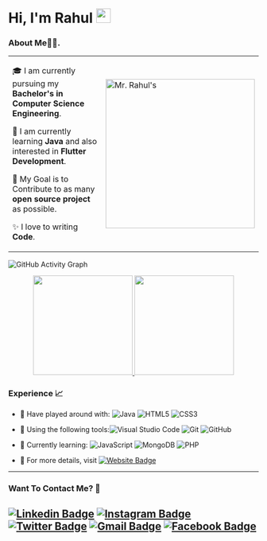 
# Hi, I'm Rahul <img src="https://github.com/TheDudeThatCode/TheDudeThatCode/blob/master/Assets/Hi.gif" width="29px">
### About Me🧑‍💻.
<table>
<tr>
  <td valign="center">
  
  🎓 I am currently pursuing my **Bachelor's in Computer Science Engineering**.                                
  
  🌱 I am currently learning **Java** and also interested in **Flutter Development**.
    
   🎯 My Goal is to Contribute to as many **open source project** as possible.
   
   ✨ I love to writing **Code**.
    
<td >
    <a><img src="https://instagram.fraj7-1.fna.fbcdn.net/v/t51.2885-19/s320x320/272884344_465378245239937_205978573371254323_n.jpg?_nc_ht=instagram.fraj7-1.fna.fbcdn.net&_nc_cat=105&_nc_ohc=GOSBu4ViQcoAX969kZM&tn=0o65SfFBZzjRb4Go&edm=ABfd0MgBAAAA&ccb=7-4&oh=00_AT8I9gL-nBfOK4Fks4CjmflQIrxQV6QarQgnU9nQgaAcqA&oe=620C5A26&_nc_sid=7bff83" width="300" alt="Mr. Rahul's"/></a>
  </td>
</tr>
</table>

![GitHub Activity Graph](https://activity-graph.herokuapp.com/graph?username=RahuII&theme=dracula&hide_border=true)


<p align="center">
<a href="https://github.com/RahuII">
  

  <img height="200rem" src="https://github-readme-stats.vercel.app/api?username=RahuII&show_icons=true&theme=algolia&include_all_commits=true&count_private=true"/>
  <img height ="200rem" src="https://github-readme-stats.vercel.app/api/top-langs/?username=RahuII&theme=algolia"/>
</a>
</p>



### Experience 📈

- 🔭 Have played around with: ![Java](https://img.shields.io/badge/-Java-red?style=plastic&logo=java&logoColor=white) ![HTML5](https://img.shields.io/badge/-HTML5-E34F26?style=plastic&logo=html5&logoColor=white) ![CSS3](https://img.shields.io/badge/-CSS3-1572B6?style=plastic&logo=css3) 

- 🔧 Using the following tools:![Visual Studio Code](https://img.shields.io/badge/-VS_Code-blue?style=plastic&logo=visual-studio-code) ![Git](https://img.shields.io/badge/-Git-orange?style=plastic&logo=git&logoColor=white) ![GitHub](https://img.shields.io/badge/-GitHub-purple?style=plastic&logo=github)

- 🌱 Currently learning:  ![JavaScript](https://img.shields.io/badge/-JavaScript-purple?style=plastic&logo=javascript) ![MongoDB](https://img.shields.io/badge/-MongoDB-white?style=plastic&logo=mongodb) ![PHP](https://img.shields.io/badge/-PHP-black?style=plastic&amp;logo=php&amp;logoColor=white)

- 📜 For more details, visit [![Website Badge](https://img.shields.io/badge/-My_Website-blue?style=plastic&logo=Website&logoColor=white)](https://oberai.dev)

---

### Want To Contact Me? 📱

[![Linkedin Badge](https://img.shields.io/badge/-Rahul_Kumar-blue?style=plastic&logo=Linkedin&logoColor=white&link=www.linkedin.com/in/rahul-kumar-4497511b6/)](https://www.linkedin.com/in/rahul-kumar-4497511b6/)
[![Instagram Badge](https://img.shields.io/badge/-rahul_kr.yadav-purple?style=plastic&logo=instagram&logoColor=white&link=https://instagram.com/adityaoberai1/)](https://www.instagram.com/rahul_kr.yadav/)
[![Twitter Badge](https://img.shields.io/badge/-rahuI_kr-blue?style=plastic&logo=Twitter&logoColor=white&link=https://twitter.com/rahuI_kr/)](https://twitter.com/rahuI_kr/)
[![Gmail Badge](https://img.shields.io/badge/r1303yadav@gmail.com-white?style=plastic&logo=Gmail&logoColor=&link=mailto:r1303yadav@gmail.com)](mailto:r1303yadav@gmail.com)
[![Facebook Badge](https://img.shields.io/badge/-Rahul_Kumar-blue?style=plastic&logo=Facebook&logoColor=white&link=https://www.facebook.com/r1303yadav)](https://www.facebook.com/r1303yadav)
---

